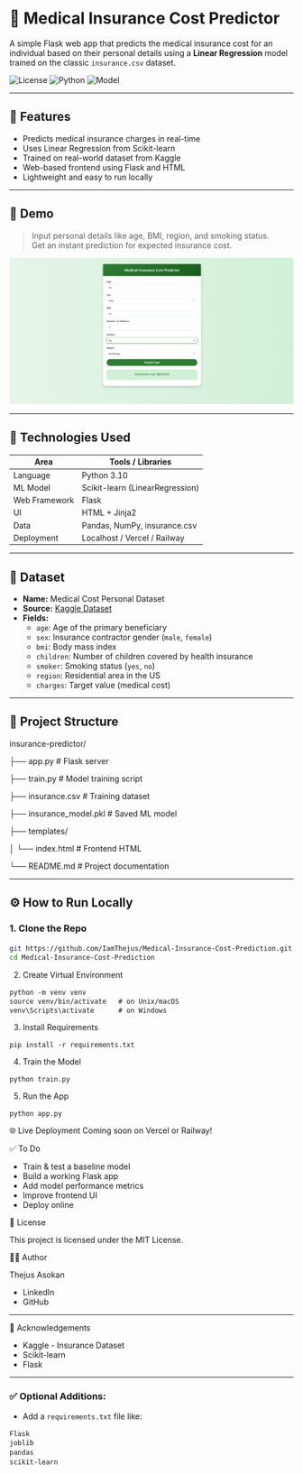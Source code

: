 # 🏥 Medical Insurance Cost Predictor

A simple Flask web app that predicts the medical insurance cost for an individual based on their personal details using a **Linear Regression** model trained on the classic `insurance.csv` dataset.

![License](https://img.shields.io/badge/license-MIT-green)
![Python](https://img.shields.io/badge/Python-3.10-blue)
![Model](https://img.shields.io/badge/Model-Linear%20Regression-yellow)

---

## 📌 Features

- Predicts medical insurance charges in real-time
- Uses Linear Regression from Scikit-learn
- Trained on real-world dataset from Kaggle
- Web-based frontend using Flask and HTML
- Lightweight and easy to run locally

---

## 🚀 Demo

> Input personal details like age, BMI, region, and smoking status.  
> Get an instant prediction for expected insurance cost.

![Screenshot](assets/demo.png) <!-- Replace with your screenshot path -->

---

## 🧠 Technologies Used

| Area         | Tools / Libraries              |
|--------------|-------------------------------|
| Language     | Python 3.10                    |
| ML Model     | Scikit-learn (LinearRegression)|
| Web Framework| Flask                          |
| UI           | HTML + Jinja2                  |
| Data         | Pandas, NumPy, insurance.csv   |
| Deployment   | Localhost / Vercel / Railway   |

---

## 🧪 Dataset

- **Name:** Medical Cost Personal Dataset  
- **Source:** [Kaggle Dataset](https://www.kaggle.com/datasets/mirichoi0218/insurance)  
- **Fields:**
  - `age`: Age of the primary beneficiary
  - `sex`: Insurance contractor gender (`male`, `female`)
  - `bmi`: Body mass index
  - `children`: Number of children covered by health insurance
  - `smoker`: Smoking status (`yes`, `no`)
  - `region`: Residential area in the US
  - `charges`: Target value (medical cost)

---

## 📁 Project Structure

insurance-predictor/

├── app.py # Flask server

├── train.py # Model training script

├── insurance.csv # Training dataset

├── insurance_model.pkl # Saved ML model

├── templates/

│ └── index.html # Frontend HTML

└── README.md # Project documentation

---

## ⚙️ How to Run Locally

### 1. Clone the Repo
```bash
git https://github.com/IamThejus/Medical-Insurance-Cost-Prediction.git
cd Medical-Insurance-Cost-Prediction
```
2. Create Virtual Environment
```
python -m venv venv
source venv/bin/activate   # on Unix/macOS
venv\Scripts\activate      # on Windows
```
3. Install Requirements
```
pip install -r requirements.txt
```
4. Train the Model
```
python train.py
```
5. Run the App
```
python app.py
```

🌐 Live Deployment
Coming soon on Vercel or Railway!

✅ To Do

* Train & test a baseline model
* Build a working Flask app
* Add model performance metrics
* Improve frontend UI
* Deploy online

📄 License

This project is licensed under the MIT License.



🙋‍♂️ Author


Thejus Asokan
* LinkedIn
* GitHub


---
🙌 Acknowledgements
* Kaggle - Insurance Dataset
* Scikit-learn
* Flask
---



### ✅ Optional Additions:
- Add a `requirements.txt` file like:
```txt
Flask
joblib
pandas
scikit-learn
```
